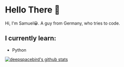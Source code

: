 # Hello There 👋

Hi, I'm Samuel😀.
 A guy from Germany, who tries to code.
 
 ## I currently learn:
 - Python
 
[![deepspacebird's github stats](https://github-readme-stats.vercel.app/api?username=deepspacebird&show_icons=true&theme=onedark)](https://github.com/deepspacebird)
